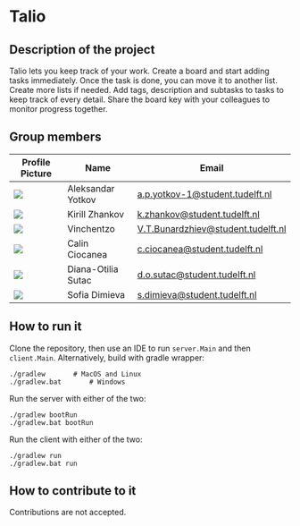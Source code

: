 # Talio

## Description of the project

Talio lets you keep track of your work. Create a board and start adding tasks immediately. Once the task is done, you can move it to another list. Create more lists if needed. Add tags, description and subtasks to tasks to keep track of every detail. Share the board key with your colleagues to monitor progress together.

## Group members


| Profile Picture                                                                                         | Name              | Email                           |
|---------------------------------------------------------------------------------------------------------| ----------------- | ------------------------------- |
| ![](https://secure.gravatar.com/avatar/4534f9eb3d8b6bb8f309949ec5e93630?s=46&d=identicon)               | Aleksandar Yotkov | a.p.yotkov-1@student.tudelft.nl | 
| ![](https://secure.gravatar.com/avatar/156815bf22f8582b181534f023cdd3dd?s=46&d=identicon)               | Kirill Zhankov | k.zhankov@student.tudelft.nl |
| ![](https://eu.ui-avatars.com/api/?name=OOPP&length=4&size=50&color=DDD&background=777&font-size=0.325) | Vinchentzo | V.T.Bunardzhiev@student.tudelft.nl
| ![](https://secure.gravatar.com/avatar/962c8a048e322e273ef6dba6a23a9a7c?s=46&d=identicon)               | Calin Ciocanea | c.ciocanea@student.tudelft.nl
| ![](https://secure.gravatar.com/avatar/ea60b4a2649c1809db4b9fdcb1679fbe?s=46&d=identicon)               | Diana-Otilia Sutac | d.o.sutac@student.tudelft.nl
| ![](https://secure.gravatar.com/avatar/a3fa7ac230efc573cd8759580806d4e6?s=170&d=identicon)              | Sofia Dimieva | s.dimieva@student.tudelft.nl



<!-- Instructions (remove once assignment has been completed -->
<!-- - Add (only!) your own name to the table above (use Markdown formatting) -->
<!-- - Mention your *student* email address -->
<!-- - Preferably add a recognizable photo, otherwise add your GitLab photo -->
<!-- - (please make sure the photos have the same size) -->


## How to run it

Clone the repository, then use an IDE to run `server.Main` and then `client.Main`. Alternatively, build with gradle wrapper:

```
./gradlew		# MacOS and Linux
./gradlew.bat		# Windows
```

Run the server with either of the two:
```
./gradlew bootRun
./gradlew.bat bootRun
```

Run the client with either of the two:
```
./gradlew run
./gradlew.bat run
```

## How to contribute to it
Contributions are not accepted.
